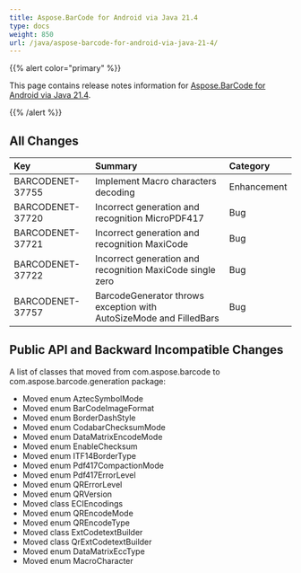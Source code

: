 ```yaml
---
title: Aspose.BarCode for Android via Java 21.4
type: docs
weight: 850
url: /java/aspose-barcode-for-android-via-java-21-4/
---
```


{{% alert color="primary" %}} 

This page contains release notes information for [Aspose.BarCode for Android via Java 21.4](https://downloads.aspose.com/barcode/androidjava/new-releases/aspose.barcode-for-android-via-java-21.4/).

{{% /alert %}} 
## **All Changes**

|**Key**|**Summary**|**Category**|
| :- | :- | :- |
|BARCODENET-37755|Implement Macro characters decoding|Enhancement|
|BARCODENET-37720|Incorrect generation and recognition MicroPDF417|Bug|
|BARCODENET-37721|Incorrect generation and recognition MaxiCode|Bug|
|BARCODENET-37722|Incorrect generation and recognition MaxiCode single zero|Bug|
|BARCODENET-37757|BarcodeGenerator throws exception with AutoSizeMode and FilledBars|Bug|


## **Public API and Backward Incompatible Changes**
A list of classes that moved from com.aspose.barcode to com.aspose.barcode.generation package:
- Moved enum AztecSymbolMode
- Moved enum BarCodeImageFormat
- Moved enum BorderDashStyle
- Moved enum CodabarChecksumMode
- Moved enum DataMatrixEncodeMode
- Moved enum EnableChecksum
- Moved enum ITF14BorderType
- Moved enum Pdf417CompactionMode
- Moved enum Pdf417ErrorLevel
- Moved enum QRErrorLevel
- Moved enum QRVersion
- Moved class ECIEncodings
- Moved enum QREncodeMode
- Moved enum QREncodeType
- Moved class ExtCodetextBuilder
- Moved class QrExtCodetextBuilder
- Moved enum DataMatrixEccType
- Moved enum MacroCharacter
